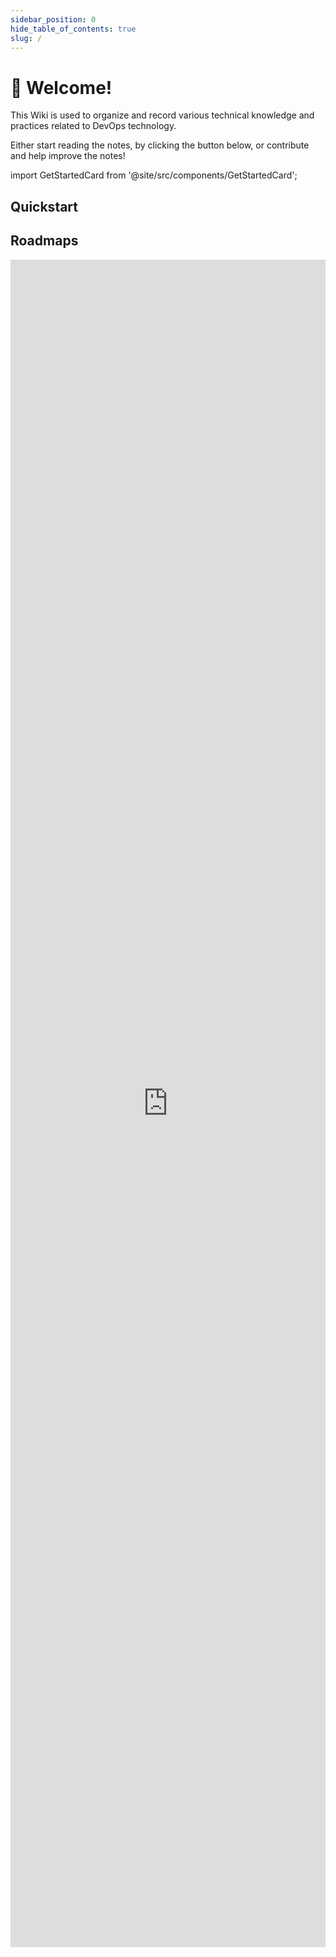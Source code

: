 ```yaml
---
sidebar_position: 0
hide_table_of_contents: true
slug: /
---
```

# 👋 Welcome!

This Wiki is used to organize and record various technical knowledge and practices related to DevOps technology.

Either start reading the notes, by clicking the button below, or contribute and help improve the notes!

<!-- truncate -->

import GetStartedCard from '@site/src/components/GetStartedCard';


## Quickstart

<div className="grid xl:grid-cols-6 gap-4">

<GetStartedCard
  title="Kubernetes"
  className="xl:col-span-2 from-[#21D4FD] to-[#B721FF]"
  getStartedLink="/Kubernetes"
  bgClassName="h-480 rotate-[-28deg] right-[-48px] bottom-[-6rem]"
/>
<GetStartedCard
  title="Istio"
  className="xl:col-span-2 from-[#0093E9] to-[#80D0C7]"
  getStartedLink="/Service-Mesh/Service%20Mesh/Istio/"
  bgClassName="h-48 rotate-[-28deg] right-[-48px] bottom-[-6rem]"
/>
<GetStartedCard
  title="Nginx"
  className="xl:col-span-2 from-[#FF2525] to-[#FFE53B]"
  getStartedLink="/Service-Mesh/Proxy/Nginx/"
  bgClassName="h-48 rotate-[-28deg] right-[-48px] bottom-[-6rem]"
/>
</div>

## Roadmaps
<iframe src="https://roadmap.sh/devops" scrolling="no" height="2700" width="100%" frameborder="0"></iframe>
